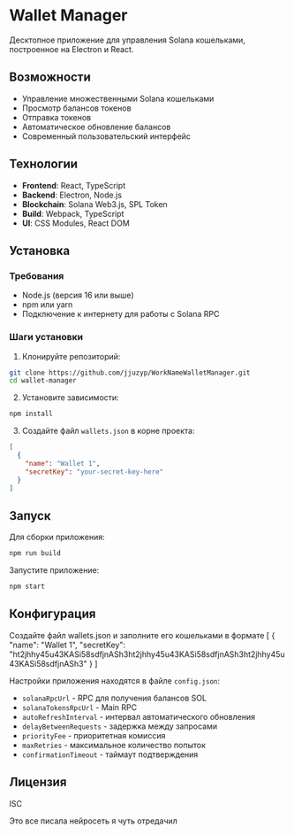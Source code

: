 # Wallet Manager

Десктопное приложение для управления Solana кошельками, построенное на Electron и React.

## Возможности

- Управление множественными Solana кошельками
- Просмотр балансов токенов
- Отправка токенов
- Автоматическое обновление балансов
- Современный пользовательский интерфейс

## Технологии

- **Frontend**: React, TypeScript
- **Backend**: Electron, Node.js
- **Blockchain**: Solana Web3.js, SPL Token
- **Build**: Webpack, TypeScript
- **UI**: CSS Modules, React DOM

## Установка

### Требования
- Node.js (версия 16 или выше)
- npm или yarn
- Подключение к интернету для работы с Solana RPC

### Шаги установки

1. Клонируйте репозиторий:
```bash
git clone https://github.com/jjuzyp/WorkNameWalletManager.git
cd wallet-manager
```

2. Установите зависимости:
```bash
npm install
```

3. Создайте файл `wallets.json` в корне проекта:
```json
[
  {
    "name": "Wallet 1",
    "secretKey": "your-secret-key-here"
  }
]
```

## Запуск

Для сборки приложения:
```bash
npm run build
```

Запустите приложение:
```bash
npm start
```

## Конфигурация

Создайте файл wallets.json и заполните его кошельками в формате
[
  {
    "name": "Wallet 1",
    "secretKey": "ht2jhhy45u43KASi58sdfjnASh3ht2jhhy45u43KASi58sdfjnASh3ht2jhhy45u43KASi58sdfjnASh3"
  }
]

Настройки приложения находятся в файле `config.json`:

- `solanaRpcUrl` - RPC для получения балансов SOL
- `solanaTokensRpcUrl` - Main RPC
- `autoRefreshInterval` - интервал автоматического обновления
- `delayBetweenRequests` - задержка между запросами
- `priorityFee` - приоритетная комиссия
- `maxRetries` - максимальное количество попыток
- `confirmationTimeout` - таймаут подтверждения


## Лицензия

ISC

Это все писала нейросеть я чуть отредачил